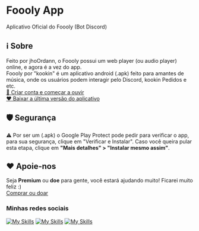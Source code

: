 # Foooly App
Aplicativo Oficial do Foooly (Bot Discord)

## ℹ️ Sobre
Feito por jhoOrdann, o Foooly possui um web player (ou audio player) online, e agora é a vez do app.<br>
Foooly por "kookin" é um aplicativo android (.apk) feito para amantes de música, onde os usuários podem interagir pelo Discord, kookin Pedidos e etc.<br>
[🎵 Criar conta e começar a ouvir](https://foooly.vercel.app)<br>
[❤️ Baixar a última versão do aplicativo](#)

## 🛡️ Segurança
⚠️ Por ser um (.apk) o Google Play Protect pode pedir para verificar o app, para sua segurança, clique em "Verificar e Instalar". Caso você queira pular esta etapa, clique em **"Mais detalhes" > "Instalar mesmo assim"**.

## ❤️ Apoie-nos
Seja **Premium** ou **doe** para gente, você estará ajudando muito! Ficarei muito feliz :)<br>
[Comprar ou doar](https://foooly.vercel.app/premium)
### Minhas redes sociais
[![My Skills](https://skillicons.dev/icons?i=discord)](https://discord.com/users/733725067451826199) [![My Skills](https://skillicons.dev/icons?i=instagram)](https://www.instagram.com/jhordan_lossehelin_)
[![My Skills](https://skillicons.dev/icons?i=twitter)](https://x.com/jhoOrdann_)
